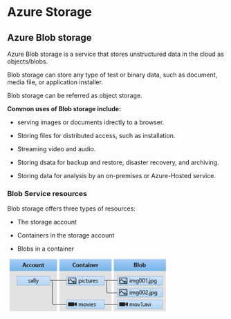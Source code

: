 # Azure Storage



## Azure Blob storage

Azure Blob storage is a service that stores unstructured data in the cloud as objects/blobs.

Blob storage can store any type of test or binary data, such as document, media file, or application installer.

Blob storage can be referred as object storage.

**Common uses of Blob storage include:**

- serving images or documents idrectly to a browser.

- Storing files for distributed access, such as installation.

- Streaming video and audio.

- Storing dsata for backup and restore, disaster recovery, and archiving.

- Storing data for analysis by an on-premises or Azure-Hosted service.


### Blob Service resources

Blob storage offers three types of resources:

- The storage account

- Containers in the storage account

- Blobs in a container

![](https://github.com/amarnadh19/books/blob/main/images/az_storage1.png?)

